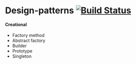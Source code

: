 # Design-patterns [![Build Status](https://travis-ci.com/oshkola/design-patterns.svg?branch=master)](https://travis-ci.com/oshkola/design-patterns)



 #### Creational
  + Factory method
  + Abstract factory
  + Builder
  + Prototype
  + Singleton
